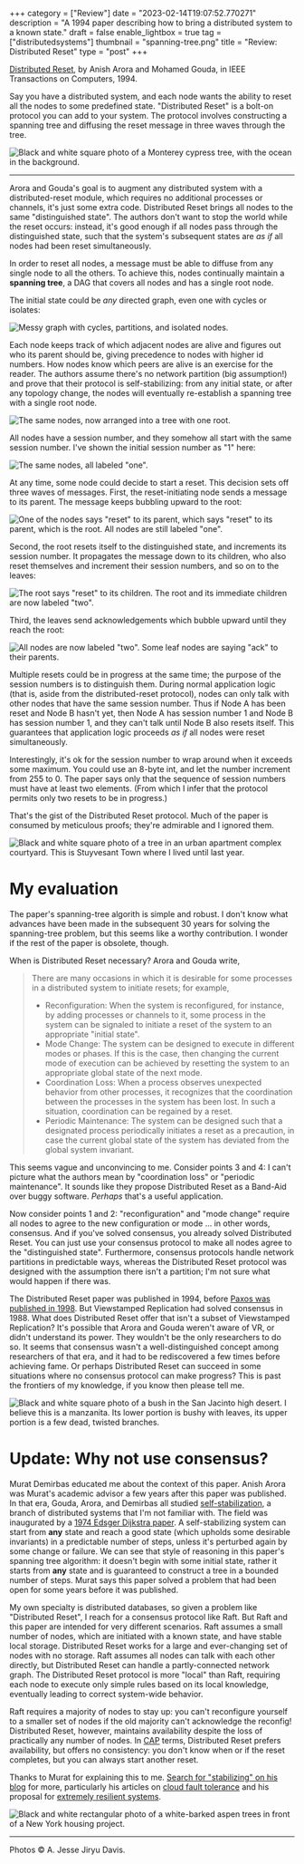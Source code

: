 +++
category = ["Review"]
date = "2023-02-14T19:07:52.770271"
description = "A 1994 paper describing how to bring a distributed system to a known state."
draft = false
enable_lightbox = true
tag = ["distributedsystems"]
thumbnail = "spanning-tree.png"
title = "Review: Distributed Reset"
type = "post"
+++

[Distributed Reset](http://ieeexplore.ieee.org/document/312126/), by Anish Arora and Mohamed Gouda, in IEEE Transactions on Computers, 1994.

Say you have a distributed system, and each node wants the ability to reset all the nodes to some predefined state. "Distributed Reset" is a bolt-on protocol you can add to your system. The protocol involves constructing a spanning tree and diffusing the reset message in three waves through the tree.

![Black and white square photo of a Monterey cypress tree, with the ocean in the background.](7863159758_e0d81cc6b1_o.jpg)

***

Arora and Gouda's goal is to augment any distributed system with a distributed-reset module, which requires no additional processes or channels, it's just some extra code. Distributed Reset brings all nodes to the same "distinguished state". The authors don't want to stop the world while the reset occurs: instead, it's good enough if all nodes pass through the distinguished state, such that the system's subsequent states are *as if* all nodes had been reset simultaneously.

In order to reset all nodes, a message must be able to diffuse from any single node to all the others. To achieve this, nodes continually maintain a **spanning tree**, a DAG that covers all nodes and has a single root node.

The initial state could be *any* directed graph, even one with cycles or isolates:

![Messy graph with cycles, partitions, and isolated nodes.](initial-tree.png)

Each node keeps track of which adjacent nodes are alive and figures out who its parent should be, giving precedence to nodes with higher id numbers. How nodes know which peers are alive is an exercise for the reader. The authors assume there's no network partition (big assumption!) and prove that their protocol is self-stabilizing: from any initial state, or after any topology change, the nodes will eventually re-establish a spanning tree with a single root node.

![The same nodes, now arranged into a tree with one root.](spanning-tree.png)

All nodes have a session number, and they somehow all start with the same session number. I've shown the initial session number as "1" here:

![The same nodes, all labeled "one".](session-numbers.png)

At any time, some node could decide to start a reset. This decision sets off three waves of messages. First, the reset-initiating node sends a message to its parent. The message keeps bubbling upward to the root:

![One of the nodes says "reset" to its parent, which says "reset" to its parent, which is the root. All nodes are still labeled "one".](wave-1.png)

Second, the root resets itself to the distinguished state, and increments its session number. It propagates the message down to its children, who also reset themselves and increment their session numbers, and so on to the leaves:

![The root says "reset" to its children. The root and its immediate children are now labeled "two".](wave-2.png)

Third, the leaves send acknowledgements which bubble upward until they reach the root:

![All nodes are now labeled "two". Some leaf nodes are saying "ack" to their parents.](wave-3.png)

Multiple resets could be in progress at the same time; the purpose of the session numbers is to distinguish them. During normal application logic (that is, aside from the distributed-reset protocol), nodes can only talk with other nodes that have the same session number. Thus if Node A has been reset and Node B hasn't yet, then Node A has session number 1 and Node B has session number 1, and they can't talk until Node B also resets itself. This guarantees that application logic proceeds *as if* all nodes were reset simultaneously.

Interestingly, it's ok for the session number to wrap around when it exceeds some maximum. You could use an 8-byte int, and let the number increment from 255 to 0. The paper says only that the sequence of session numbers must have at least two elements. (From which I infer that the protocol permits only two resets to be in progress.)

That's the gist of the Distributed Reset protocol. Much of the paper is consumed by meticulous proofs; they're admirable and I ignored them.

![Black and white square photo of a tree in an urban apartment complex courtyard. This is Stuyvesant Town where I lived until last year.](9061068839_d721f822ef_6k.jpg)

# My evaluation

The paper's spanning-tree algorith is simple and robust. I don't know what advances have been made in the subsequent 30 years for solving the spanning-tree problem, but this seems like a worthy contribution. I wonder if the rest of the paper is obsolete, though.

When is Distributed Reset necessary? Arora and Gouda write,

> There are many occasions in which it is desirable for some processes in a distributed system to initiate resets; for example,
> * Reconfiguration: When the system is reconfigured, for instance, by adding processes or channels to it, some process in the system can be signaled to initiate a reset of the system to an appropriate "initial state".
> * Mode Change: The system can be designed to execute in different modes or phases. If this is the case, then changing the current mode of execution can be achieved by resetting the system to an appropriate global state of the next mode.
> * Coordination Loss: When a process observes unexpected behavior from other processes, it recognizes that the coordination between the processes in the system has been lost. In such a situation, coordination can be regained by a reset.
> * Periodic Maintenance: The system can be designed such that a designated process periodically initiates a reset as a precaution, in case the current global state of the system has deviated from the global system invariant.

This seems vague and unconvincing to me. Consider points 3 and 4: I can't picture what the authors mean by "coordination loss" or "periodic maintenance". It sounds like they propose Distributed Reset as a Band-Aid over buggy software. _Perhaps_ that's a useful application.

Now consider points 1 and 2: "reconfiguration" and "mode change" require all nodes to agree to the new configuration or mode ... in other words, consensus. And if you've solved consensus, you already solved Distributed Reset. You can just use your consensus protocol to make all nodes agree to the "distinguished state". Furthermore, consensus protocols handle network partitions in predictable ways, whereas the Distributed Reset protocol was designed with the assumption there isn't a partition; I'm not sure what would happen if there was.

The Distributed Reset paper was published in 1994, before [Paxos was published in 1998](http://lamport.azurewebsites.net/pubs/pubs.html?from=https://research.microsoft.com/en-us/um/people/lamport/pubs/pubs.html&type=path#lamport-paxos). But Viewstamped Replication had solved consensus in 1988. What does Distributed Reset offer that isn't a subset of Viewstamped Replication? It's possible that Arora and Gouda weren't aware of VR, or didn't understand its power. They wouldn't be the only researchers to do so. It seems that consensus wasn't a well-distinguished concept among researchers of that era, and it had to be rediscovered a few times before achieving fame. Or perhaps Distributed Reset can succeed in some situations where no consensus protocol can make progress? This is past the frontiers of my knowledge, if you know then please tell me. 

![Black and white square photo of a bush in the San Jacinto high desert. I believe this is a manzanita. Its lower portion is bushy with leaves, its upper portion is a few dead, twisted branches.](44126679582_6881a6f396_o.jpg)

# Update: Why not use consensus?

Murat Demirbas educated me about the context of this paper. Anish Arora was Murat's academic advisor a few years after this paper was published. In that era, Gouda, Arora, and Demirbas all studied [self-stabilization](https://en.wikipedia.org/wiki/Self-stabilization), a branch of distributed systems that I'm not familiar with. The field was inaugurated by a [1974 Edsger Dijkstra paper](https://www.cs.utexas.edu/~EWD/ewd04xx/EWD426.PDF). A self-stabilizing system can start from **any** state and reach a good state (which upholds some desirable invariants) in a predictable number of steps, unless it's perturbed again by some change or failure. We can see that style of reasoning in this paper's spanning tree algorithm: it doesn't begin with some initial state, rather it starts from **any** state and is guaranteed to construct a tree in a bounded number of steps. Murat says this paper solved a problem that had been open for some years before it was published.

My own specialty is distributed databases, so given a problem like "Distributed Reset", I reach for a consensus protocol like Raft. But Raft and this paper are intended for very different scenarios. Raft assumes a small number of nodes, which are initiated with a known state, and have stable local storage. Distributed Reset works for a large and ever-changing set of nodes with no storage. Raft assumes all nodes can talk with each other directly, but Distributed Reset can handle a partly-connected network graph. The Distributed Reset protocol is more "local" than Raft, requiring each node to execute only simple rules based on its local knowledge, eventually leading to correct system-wide behavior.

Raft requires a majority of nodes to stay up: you can't reconfigure yourself to a smaller set of nodes if the old majority can't acknowledge the reconfig! Distributed Reset, however, maintains availability despite the loss of practically any number of nodes. In [CAP](https://en.wikipedia.org/wiki/CAP_theorem) terms, Distributed Reset prefers availability, but offers no consistency: you don't know when or if the reset completes, but you can always start another reset.  

Thanks to Murat for explaining this to me. [Search for "stabilizing" on his blog](https://muratbuffalo.blogspot.com/search?q=stabilizing) for more, particularly his articles on [cloud fault tolerance](https://muratbuffalo.blogspot.com/2017/08/cloud-fault-tolerance.html) and his proposal for [extremely resilient systems](https://muratbuffalo.blogspot.com/2015/08/new-directions-for-distributed-systems.html).

![Black and white rectangular photo of a white-barked aspen trees in front of a New York housing project.](3430058280_14beba2c12_o.jpg)

***

Photos &copy; A. Jesse Jiryu Davis.

